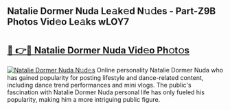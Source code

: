 ## Natalie Dormer Nuda Le𝚊k𝚎d N𝚞𝚍es - Part-Z9B Photos Vid𝚎o Le𝚊ks wLOY7

# <h2><a href="http://fbdg5w3.evod.top/?m=Natalie+Dormer+Nuda">🔗 👉🔴 Natalie Dormer Nuda Vid𝚎o Ph𝚘t𝚘s</a></h2>

[![Natalie Dormer Nuda N𝚞d𝚎s](https://i.imgur.com/8V9OHl7.gif)](http://fbdg5w3.evod.top/?m=Natalie+Dormer+Nuda)
Online personality Natalie Dormer Nuda who has gained popularity for posting lifestyle and dance-related content, including dance trend performances and mini vlogs. The public's fascination with Natalie Dormer Nuda personal life has only fueled his popularity, making him a more intriguing public figure. 
